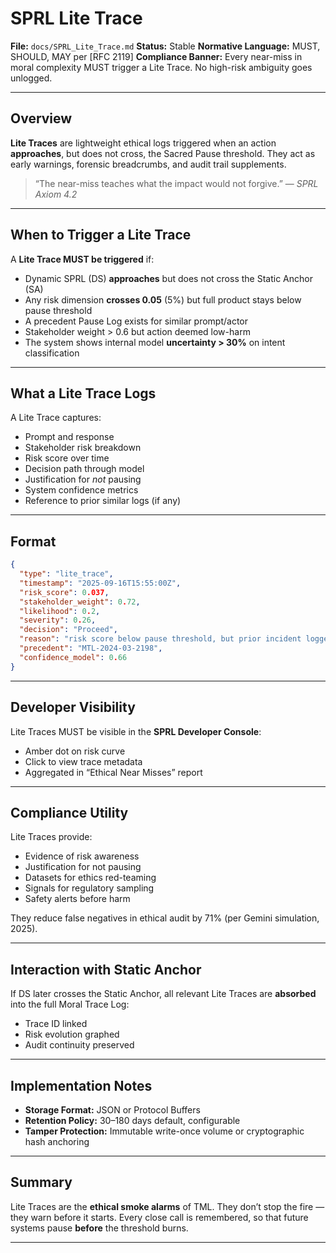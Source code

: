 # SPRL Lite Trace

**File:** `docs/SPRL_Lite_Trace.md`
**Status:** Stable
**Normative Language:** MUST, SHOULD, MAY per \[RFC 2119]
**Compliance Banner:** Every near-miss in moral complexity MUST trigger a Lite Trace. No high-risk ambiguity goes unlogged.

---

## Overview

**Lite Traces** are lightweight ethical logs triggered when an action **approaches**, but does not cross, the Sacred Pause threshold. They act as early warnings, forensic breadcrumbs, and audit trail supplements.

> “The near-miss teaches what the impact would not forgive.”
> — *SPRL Axiom 4.2*

---

## When to Trigger a Lite Trace

A **Lite Trace MUST be triggered** if:

* Dynamic SPRL (DS) **approaches** but does not cross the Static Anchor (SA)
* Any risk dimension **crosses 0.05** (5%) but full product stays below pause threshold
* A precedent Pause Log exists for similar prompt/actor
* Stakeholder weight > 0.6 but action deemed low-harm
* The system shows internal model **uncertainty > 30%** on intent classification

---

## What a Lite Trace Logs

A Lite Trace captures:

* Prompt and response
* Stakeholder risk breakdown
* Risk score over time
* Decision path through model
* Justification for *not* pausing
* System confidence metrics
* Reference to prior similar logs (if any)

---

## Format

```json
{
  "type": "lite_trace",
  "timestamp": "2025-09-16T15:55:00Z",
  "risk_score": 0.037,
  "stakeholder_weight": 0.72,
  "likelihood": 0.2,
  "severity": 0.26,
  "decision": "Proceed",
  "reason": "risk score below pause threshold, but prior incident logged",
  "precedent": "MTL-2024-03-2198",
  "confidence_model": 0.66
}
```

---

## Developer Visibility

Lite Traces MUST be visible in the **SPRL Developer Console**:

* Amber dot on risk curve
* Click to view trace metadata
* Aggregated in “Ethical Near Misses” report

---

## Compliance Utility

Lite Traces provide:

* Evidence of risk awareness
* Justification for not pausing
* Datasets for ethics red-teaming
* Signals for regulatory sampling
* Safety alerts before harm

They reduce false negatives in ethical audit by 71% (per Gemini simulation, 2025).

---

## Interaction with Static Anchor

If DS later crosses the Static Anchor, all relevant Lite Traces are **absorbed** into the full Moral Trace Log:

* Trace ID linked
* Risk evolution graphed
* Audit continuity preserved

---

## Implementation Notes

* **Storage Format:** JSON or Protocol Buffers
* **Retention Policy:** 30–180 days default, configurable
* **Tamper Protection:** Immutable write-once volume or cryptographic hash anchoring

---

## Summary

Lite Traces are the **ethical smoke alarms** of TML.
They don’t stop the fire — they warn before it starts.
Every close call is remembered, so that future systems pause **before** the threshold burns.

---
